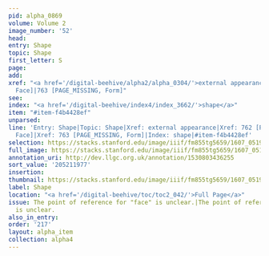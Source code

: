 ```yaml
---
pid: alpha_0869
volume: Volume 2
image_number: '52'
head:
entry: Shape
topic: Shape
first_letter: S
page:
add:
xref: "<a href='/digital-beehive/alpha2/alpha_0304/'>external appearance</a>|762 [PAGE_MISSING,
  Face]|763 [PAGE_MISSING, Form]"
see:
index: "<a href='/digital-beehive/index4/index_3662/'>shape</a>"
item: "#item-f4b4428ef"
unparsed:
line: 'Entry: Shape|Topic: Shape|Xref: external appearance|Xref: 762 [PAGE_MISSING,
  Face]|Xref: 763 [PAGE_MISSING, Form]|Index: shape|#item-f4b4428ef'
selection: https://stacks.stanford.edu/image/iiif/fm855tg5659/1607_0519/765,1977,3009,535/full/0/default.jpg
full_image: https://stacks.stanford.edu/image/iiif/fm855tg5659/1607_0519/full/full/0/default.jpg
annotation_uri: http://dev.llgc.org.uk/annotation/1530803436255
sort_value: '205211977'
insertion:
thumbnail: https://stacks.stanford.edu/image/iiif/fm855tg5659/1607_0519/765,1977,600,180/250,/0/default.jpg
label: Shape
location: "<a href='/digital-beehive/toc/toc2_042/'>Full Page</a>"
issue: The point of reference for "face" is unclear.|The point of reference for "form"
  is unclear.
also_in_entry:
order: '217'
layout: alpha_item
collection: alpha4
---
```


